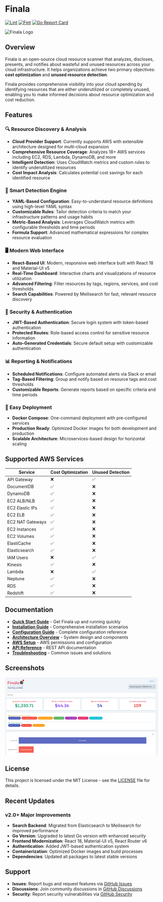 # Finala

[![Lint](https://github.com/qburst/finala/workflows/Lint/badge.svg)](https://github.com/qburst/finala/actions)
[![Fmt](https://github.com/qburst/finala/workflows/Fmt/badge.svg)](https://github.com/qburst/finala/actions)
[![Go Report Card](https://goreportcard.com/badge/github.com/qburst/finala)](https://goreportcard.com/report/github.com/qburst/finala)

![Finala Logo](docs/images/main-logo.png)

## Overview

Finala is an open-source cloud resource scanner that analyzes, discloses, presents, and notifies about wasteful and unused resources across your cloud infrastructure. It helps organizations achieve two primary objectives: **cost optimization** and **unused resource detection**.

Finala provides comprehensive visibility into your cloud spending by identifying resources that are either underutilized or completely unused, enabling you to make informed decisions about resource optimization and cost reduction.

## Features

### 🔍 **Resource Discovery & Analysis**
- **Cloud Provider Support**: Currently supports AWS with extensible architecture designed for multi-cloud expansion
- **Comprehensive Resource Coverage**: Analyzes 18+ AWS services including EC2, RDS, Lambda, DynamoDB, and more
- **Intelligent Detection**: Uses CloudWatch metrics and custom rules to identify underutilized resources
- **Cost Impact Analysis**: Calculates potential cost savings for each identified resource

### 🎯 **Smart Detection Engine**
- **YAML-Based Configuration**: Easy-to-understand resource definitions using high-level YAML syntax
- **Customizable Rules**: Tailor detection criteria to match your infrastructure patterns and usage habits
- **Metric-Based Analysis**: Leverages CloudWatch metrics with configurable thresholds and time periods
- **Formula Support**: Advanced mathematical expressions for complex resource evaluation

### 🖥️ **Modern Web Interface**
- **React-Based UI**: Modern, responsive web interface built with React 18 and Material-UI v5
- **Real-Time Dashboard**: Interactive charts and visualizations of resource utilization
- **Advanced Filtering**: Filter resources by tags, regions, services, and cost thresholds
- **Search Capabilities**: Powered by Meilisearch for fast, relevant resource discovery

### 🔐 **Security & Authentication**
- **JWT-Based Authentication**: Secure login system with token-based authentication
- **Protected Routes**: Role-based access control for sensitive resource information
- **Auto-Generated Credentials**: Secure default setup with customizable authentication

### 📊 **Reporting & Notifications**
- **Scheduled Notifications**: Configure automated alerts via Slack or email
- **Tag-Based Filtering**: Group and notify based on resource tags and cost thresholds
- **Customizable Reports**: Generate reports based on specific criteria and time periods

### 🚀 **Easy Deployment**
- **Docker Compose**: One-command deployment with pre-configured services
- **Production Ready**: Optimized Docker images for both development and production
- **Scalable Architecture**: Microservices-based design for horizontal scaling

## Supported AWS Services

| Service | Cost Optimization | Unused Detection |
|---------|------------------|------------------|
| API Gateway | ❌ | ✅ |
| DocumentDB | ✅ | ❌ |
| DynamoDB | ✅ | ❌ |
| EC2 ALB/NLB | ✅ | ❌ |
| EC2 Elastic IPs | ✅ | ❌ |
| EC2 ELB | ✅ | ❌ |
| EC2 NAT Gateways | ✅ | ❌ |
| EC2 Instances | ✅ | ❌ |
| EC2 Volumes | ✅ | ❌ |
| ElastiCache | ✅ | ❌ |
| Elasticsearch | ✅ | ❌ |
| IAM Users | ❌ | ✅ |
| Kinesis | ✅ | ❌ |
| Lambda | ❌ | ✅ |
| Neptune | ✅ | ❌ |
| RDS | ✅ | ❌ |
| Redshift | ✅ | ❌ |

## Documentation

- **[Quick Start Guide](docs/quick-start.md)** - Get Finala up and running quickly
- **[Installation Guide](docs/installation.md)** - Comprehensive installation scenarios
- **[Configuration Guide](docs/configuration.md)** - Complete configuration reference
- **[Architecture Overview](docs/architecture.md)** - System design and components
- **[AWS Setup](docs/aws-setup.md)** - AWS permissions and configuration
- **[API Reference](docs/api-reference.md)** - REST API documentation
- **[Troubleshooting](docs/troubleshooting.md)** - Common issues and solutions

## Screenshots
![Finala Dashboard](docs/images/dashboard-metrics.png)

## License

This project is licensed under the MIT License - see the [LICENSE](LICENSE) file for details.

## Recent Updates

### v2.0+ Major Improvements
- **Search Backend**: Migrated from Elasticsearch to Meilisearch for improved performance
- **Go Version**: Upgraded to latest Go version with enhanced security
- **Frontend Modernization**: React 18, Material-UI v5, React Router v6
- **Authentication**: Added JWT-based authentication system
- **Containerization**: Optimized Docker images and build processes
- **Dependencies**: Updated all packages to latest stable versions

## Support

- **Issues**: Report bugs and request features via [GitHub Issues](https://github.com/qburst/finala/issues)
- **Discussions**: Join community discussions in [GitHub Discussions](https://github.com/qburst/finala/discussions)
- **Security**: Report security vulnerabilities via [GitHub Security](https://github.com/qburst/finala/security/advisories) 
